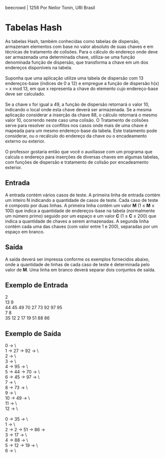 beecrowd | 1256
Por Neilor Tonin, URI Brasil

# Tabelas Hash

As tabelas Hash, também conhecidas como tabelas de dispersão, armazenam elementos com base no valor absoluto de suas chaves e em técnicas de tratamento de colisões. Para o cálculo do endereço onde deve ser armazenada uma determinada chave, utiliza-se uma função denominada função de dispersão, que transforma a chave em um dos endereços disponíveis na tabela.
<br><br>
Suponha que uma aplicação utilize uma tabela de dispersão com 13 endereços-base (índices de 0 a 12) e empregue a função de dispersão h(x) = x mod 13, em que x representa a chave do elemento cujo endereço-base deve ser calculado.
<br><br>
Se a chave x for igual a 49, a função de dispersão retornará o valor 10, indicando o local onde esta chave deverá ser armazenada. Se a mesma aplicação considerar a inserção da chave 88, o cálculo retornará o mesmo valor 10, ocorrendo neste caso uma colisão. O Tratamento de colisões serve para resolver os conflitos nos casos onde mais de uma chave é mapeada para um mesmo endereço-base da tabela. Este tratamento pode considerar, ou o recálculo do endereço da chave ou o encadeamento externo ou exterior.
<br><br>
O professor gostaria então que você o auxiliasse com um programa que calcula o endereço para inserções de diversas chaves em algumas tabelas, com funções de dispersão e tratamento de colisão por encadeamento exterior.

## Entrada
A entrada contém vários casos de teste. A primeira linha de entrada contém um inteiro N indicando a quantidade de casos de teste. Cada caso de teste é composto por duas linhas. A primeira linha contém um valor <strong>M</strong> (1 ≤ <strong>M</strong> ≤ 100) que indica a quantidade de endereços-base na tabela (normalmente um número primo) seguido por um espaço e um valor <strong>C</strong> (1 ≤ <strong>C</strong> ≤ 200) que indica a quantidade de chaves a serem armazenadas. A segunda linha contém cada uma das chaves (com valor entre 1 e 200), separadas por um espaço em branco.

## Saída
A saída deverá ser impressa conforme os exemplos fornecidos abaixo, onde a quantidade de linhas de cada caso de teste é determinada pelo valor de <strong>M</strong>. Uma linha em branco deverá separar dois conjuntos de saída.
<br>

## Exemplo de Entrada <br>
2 <br>
13 9 <br>
44 45 49 70 27 73 92 97 95 <br>
7 8 <br>
35 12 2 17 19 51 88 86 <br>
	
## Exemplo de Saída
0 -> \ <br>
1 -> 27 -> 92 -> \ <br>
2 -> \ <br>
3 -> \ <br>
4 -> 95 -> \ <br>
5 -> 44 -> 70 -> \ <br>
6 -> 45 -> 97 -> \ <br>
7 -> \ <br>
8 -> 73 -> \ <br>
9 -> \ <br>
10 -> 49 -> \ <br>
11 -> \ <br>
12 -> \ <br>
<br>
0 -> 35 -> \ <br>
1 -> \ <br>
2 -> 2 -> 51 -> 86 -> \
3 -> 17 -> \ <br>
4 -> 88 -> \ <br>
5 -> 12 -> 19 -> \ <br>
6 -> \ <br>
